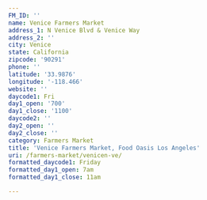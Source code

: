 ```yaml
---
FM_ID: ''
name: Venice Farmers Market
address_1: N Venice Blvd & Venice Way
address_2: ''
city: Venice
state: California
zipcode: '90291'
phone: ''
latitude: '33.9876'
longitude: '-118.466'
website: ''
daycode1: Fri
day1_open: '700'
day1_close: '1100'
daycode2: ''
day2_open: ''
day2_close: ''
category: Farmers Market
title: 'Venice Farmers Market, Food Oasis Los Angeles'
uri: /farmers-market/venicen-ve/
formatted_daycode1: Friday
formatted_day1_open: 7am
formatted_day1_close: 11am

---
```

